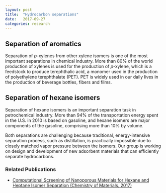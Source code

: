 ```yaml
---
layout: post
title:  "Hydrocarbon separations"
date:   2017-09-27
categories: research
---
```


## Separation of aromatics
Separation of _p_-xylenes from other xylene isomers is one of the most important separations in chemical industry. More than 80% of the world production of xylenes is used for the production of _p_-xylene, which is a feedstock to produce terephthalic acid, a monomer used in the production of polyethylene terephthalate (PET). PET is widely used in our daily lives in the production of beverage bottles, fibers and films.

## Separation of hexane isomers
Separation of hexane isomers is an important separation task in petrochemical industry. More than 94% of the transportation energy spent in the U.S. in 2010 is based on gasoline, and hexane isomers are major components of the gasoline, comprising more than 10% by volume.

Both separations are challenging because traditional, energy-intensive separation process, such as distillation, is practically impossible due to closely matched vapor pressure between the isomers. Our group is working on design and development of new adsorbent materials that can efficiently separate hydrocarbons.

### Related Publications
- [Computational Screening of Nanoporous Materials for Hexane and Heptane Isomer Separation (Chemistry of Materials, 2017)](http://pubs.acs.org/doi/abs/10.1021/acs.chemmater.7b01565)
